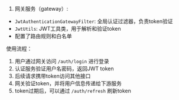 1. 网关服务（gateway）:

- `JwtAuthenticationGatewayFilter`: 全局认证过滤器，负责token验证
- `JwtUtils`: JWT工具类，用于解析和验证token
- 配置了路由规则和白名单





使用流程：

1. 用户通过网关访问 `/auth/login` 进行登录
2. 认证服务验证用户名密码，返回JWT token
3. 后续请求携带token访问其他接口
4. 网关验证token，并将用户信息传递给下游服务
5. token过期后，可以通过 `/auth/refresh` 刷新token